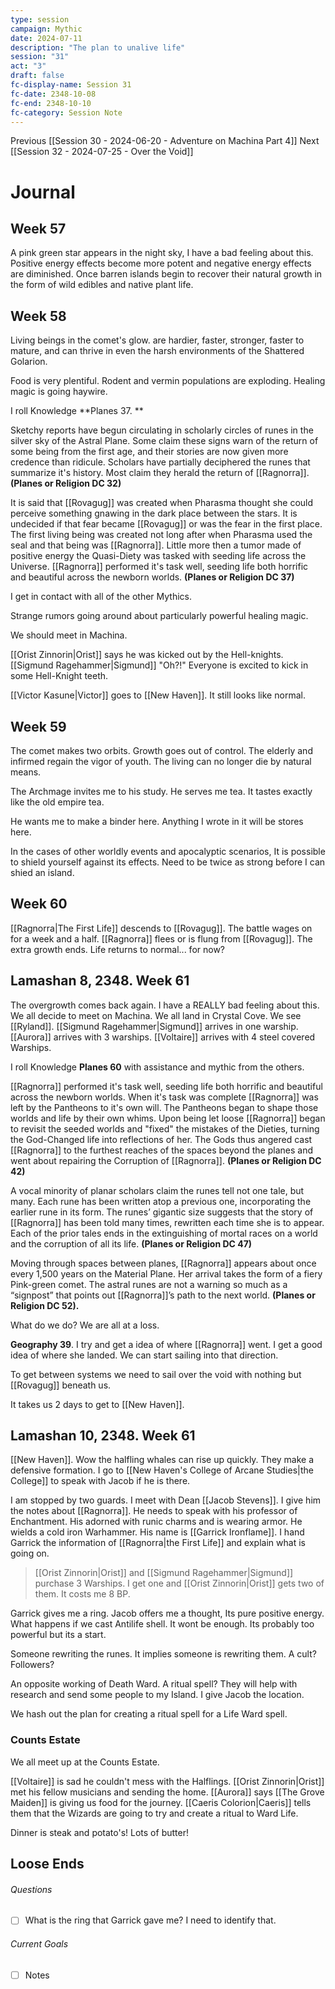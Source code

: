```yaml
---
type: session
campaign: Mythic
date: 2024-07-11
description: "The plan to unalive life"
session: "31"
act: "3"
draft: false
fc-display-name: Session 31
fc-date: 2348-10-08
fc-end: 2348-10-10
fc-category: Session Note
---
```

Previous [[Session 30 - 2024-06-20 - Adventure on Machina Part 4]]
Next [[Session 32 - 2024-07-25 - Over the Void]]

# Journal
## Week 57
A pink green star appears in the night sky, I have a bad feeling about this.
Positive energy effects become more potent and negative energy effects are diminished. Once barren islands begin to recover their natural growth in the form of wild edibles and native plant life.

## Week 58
Living beings in the comet's glow. are hardier, faster, stronger, faster to mature, and can thrive in even the harsh environments of the Shattered Golarion.

Food is very plentiful.
Rodent and vermin populations are exploding.
Healing magic is going haywire.

I roll Knowledge **Planes 37. **

Sketchy reports have begun circulating in scholarly circles of runes in the silver sky of the Astral Plane. Some claim these signs warn of the return of some being from the first age, and their stories are now given more credence than ridicule. Scholars have partially deciphered the runes that summarize it's history. Most claim they herald the return of [[Ragnorra]]. **(Planes or Religion DC 32)**

It is said that [[Rovagug]] was created when Pharasma thought she could perceive something gnawing in the dark place between the stars. It is undecided if that fear became [[Rovagug]] or was the fear in the first place. The first living being was created not long after when Pharasma used the seal and that being was [[Ragnorra]]. Little more then a tumor made of positive energy the Quasi-Diety was tasked with seeding life across the Universe. [[Ragnorra]] performed it's task well, seeding life both horrific and beautiful across the newborn worlds. **(Planes or Religion DC 37)**


I get in contact with all of the other Mythics.

Strange rumors going around about particularly powerful healing magic.

We should meet in Machina.

[[Orist Zinnorin|Orist]] says he was kicked out by the Hell-knights. [[Sigmund Ragehammer|Sigmund]] "Oh?!" Everyone is excited to kick in some Hell-Knight teeth.

[[Victor Kasune|Victor]] goes to [[New Haven]]. It still looks like normal.

## Week 59
The comet makes two orbits. Growth goes out of control. The elderly and infirmed regain the vigor of youth. The living can no longer die by natural means.

The Archmage invites me to his study.  He serves me tea. It tastes exactly like the old empire tea.

He wants me to make a binder here. Anything I wrote in it will be stores here.

In the cases of other worldly events and apocalyptic scenarios, It is possible to shield yourself against its effects. Need to be twice as strong before I can shied an island.

## Week 60
[[Ragnorra|The First Life]] descends to [[Rovagug]]. The battle wages on for a week and a half. [[Ragnorra]] flees or is flung from [[Rovagug]]. The extra growth ends. Life returns to normal... for now?

## Lamashan 8, 2348. Week 61
The overgrowth comes back again. I have a REALLY bad feeling about this.
We all decide to meet on Machina. We all land in Crystal Cove. We see [[Ryland]]. [[Sigmund Ragehammer|Sigmund]] arrives in one warship. [[Aurora]] arrives with 3 warships. [[Voltaire]] arrives with 4 steel covered Warships. 

I roll Knowledge **Planes 60** with assistance and mythic from the others.

[[Ragnorra]] performed it's task well, seeding life both horrific and beautiful across the newborn worlds. When it's task was complete [[Ragnorra]] was left by the Pantheons to it's own will. The Pantheons began to shape those worlds and life by their own whims. Upon being let loose [[Ragnorra]] began to revisit the seeded worlds and "fixed" the mistakes of the Dieties, turning the God-Changed life into reflections of her. The Gods thus angered cast [[Ragnorra]] to the furthest reaches of the spaces beyond the planes and went about repairing the Corruption of [[Ragnorra]]. **(Planes or Religion DC 42)**

A vocal minority of planar scholars claim the runes tell not one tale, but many. Each rune has been written atop a previous one, incorporating the earlier rune in its form. The runes’ gigantic size suggests that the story of [[Ragnorra]] has been told many times, rewritten each time she is to appear. Each of the prior tales ends in the extinguishing of mortal races on a world and the corruption of all its life. **(Planes or Religion DC 47)**

Moving through spaces between planes, [[Ragnorra]] appears about once every 1,500 years on the Material Plane. Her arrival takes the form of a fiery Pink-green comet. The astral runes are not a warning so much as a “signpost” that points out [[Ragnorra]]’s path to the next world. **(Planes or Religion DC 52).**

What do we do? We are all at a loss.

**Geography 39**. I try and get a idea of where [[Ragnorra]] went. I get a good idea of where she landed. We can start sailing into that direction.

To get between systems we need to sail over the void with nothing but [[Rovagug]] beneath us. 

It takes us 2 days to get to [[New Haven]].

## Lamashan 10, 2348. Week 61
[[New Haven]].
Wow the halfling whales can rise up quickly. They make a defensive formation. I go to [[New Haven's College of Arcane Studies|the College]] to speak with Jacob if he is there. 

I am stopped by two guards. I meet with Dean [[Jacob Stevens]]. I give him the notes about [[Ragnorra]]. He needs to speak with his professor of Enchantment. His adorned with runic charms and is wearing armor. He wields a cold iron Warhammer. His name is [[Garrick Ironflame]].  I hand Garrick the information of [[Ragnorra|the First Life]] and explain what is going on.

> [[Orist Zinnorin|Orist]] and [[Sigmund Ragehammer|Sigmund]] purchase 3 Warships. I get one and [[Orist Zinnorin|Orist]] gets two of them. 
> It costs me 8 BP.

Garrick gives me a ring. Jacob offers me a thought, Its pure positive energy. What happens if we cast Antilife shell. It wont be enough. Its probably too powerful but its a start. 

Someone rewriting the runes. It implies someone is rewriting them. A cult? Followers? 

An opposite working of Death Ward. A ritual spell? They will help with research and send some people to my Island. I give Jacob the location.

We hash out the plan for creating a ritual spell for a Life Ward spell.

### Counts Estate
We all meet up at the Counts Estate.

[[Voltaire]] is sad he couldn't mess with the Halflings.
[[Orist Zinnorin|Orist]] met his fellow musicians and sending the home.
[[Aurora]] says [[The Grove Maiden]] is giving us food for the journey.
[[Caeris Colorion|Caeris]] tells them that the Wizards are going to try and create a ritual to Ward Life.

Dinner is steak and potato's! Lots of butter!


## Loose Ends
###### Questions
- [ ] What is the ring that Garrick gave me? I need to identify that.

###### Current Goals
- [ ] Notes


